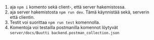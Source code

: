 1. aja `npm i` komento sekä client-, että server hakemistossa.
2. aja server hakemistosta `npm run dev`. Tämä käynnistää sekä, serverin että clientin.
3. Testit voi suorittaa `npm run test` komennolla.
4. Komentoja voi testailla postmanilla komennot löytyvät `server/docs/Buutti backend.postman_collection.json`